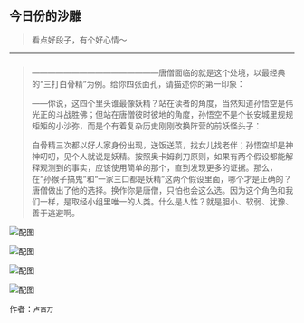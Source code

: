 ## 今日份的沙雕

> 看点好段子，有个好心情～


 
---

### 

> ————————————————唐僧面临的就是这个处境，以最经典的“三打白骨精”为例。给你四张面孔，请描述你的第一印象：
> 
> ——你说，这四个里头谁最像妖精？站在读者的角度，当然知道孙悟空是伟光正的斗战胜佛；但站在唐僧彼时彼地的角度，孙悟空不是个长安城里规规矩矩的小沙弥，而是个有着复杂历史刚刚改换阵营的前妖怪头子：
> 
> 白骨精三次都以好人家身份出现，送饭送菜，找女儿找老伴；孙悟空却是神神叨叨，见个人就说是妖精。按照奥卡姆剃刀原则，如果有两个假设都能解释观测到的事实，应该使用简单的那个，直到发现更多的证据。那么，在“孙猴子搞鬼”和“一家三口都是妖精”这两个假设里面，哪个才是正确的？唐僧做出了他的选择。换作你是唐僧，只怕也会这么选。因为这个角色和我们一样，是取经小组里唯一的人类。什么是人性？就是胆小、软弱、犹豫、善于逃避啊。



![配图](https://pic2.zhimg.com/d97ea8e2469a72b7ef0c6ae478859e49_b.jpg)



![配图](https://pic2.zhimg.com/4aeba8853e76a26106d7c1347b7a28fd_b.jpg)



![配图](https://pic3.zhimg.com/cfb7c6ec196820d84905c3f08ec4939e_b.jpg)



![配图](https://pic3.zhimg.com/6b7ac13cb21c8c2b798e724e2b13ca8e_b.jpg)


作者：`卢百万`